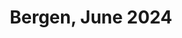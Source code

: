 ---
description: A collection of my fifteen favourite photos from Bergen in June 2024
featured_image: 240612.jpg
menus: "main"
sort_by: Name # Exif.Date
#sort_order: asc
title: Bergen, June 2024
keywords: [Bergen, June, Summer]
#type: gallery
weight: 1
resources:
  - src: 240601.jpg
    title: Horse and Carriage - Bryggen
  - src: 240602.jpg
    title: Twilight over the center of town - Skansen
  - src: 240603.jpg
    title: View towards the Theatre - Torgallmenningen
  - src: 240604.jpg
    title: Statue in shadow - Fisketorget
  - src: 240605.jpg
    title: Sunset towards Askøy - Skuteviken
  - src: 240606.jpg
    title: Bistro life - Kaigaten
  - src: 240607.jpg
    title: Central Plaza close up- Torgallmenningen
  - src: 240608.jpg
    title: People strolling - Kaigaten
  - src: 240609.jpg
    title: Old traditional boat heading out - Nordnes
  - src: 240610.jpg
    title: Trees and woman at the park - Nordnesparken
  - src: 240611.jpg
    title: Taking a dip in cold waters on a very hot day - Nordnesparken
  - src: 240612.jpg
    title: The pipe of USF Verftet - Nordnes
  - src: 240613.jpg
    title: Small traditional alley way - Nordnes
  - src: 240614.jpg
    title: People in park - Lille Lungegårdsvann
  - src: 240615.jpg
    title: Yellow bike - Skostredet
params:
  theme: dark
---